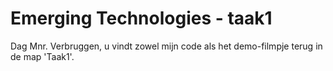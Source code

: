 # Emerging Technologies - taak1

Dag Mnr. Verbruggen, u vindt zowel mijn code als het demo-filmpje terug in de map 'Taak1'.
